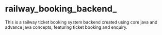 # railway_booking_backend_
This is a railway ticket booking system backend created using core java and advance java concepts, featuring ticket booking and enquiry.
